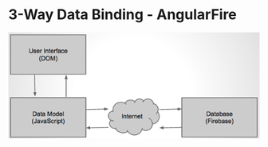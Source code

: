 <h1>3-Way Data Binding - AngularFire</h1>
<img src="resources/ionic/ionic-3way-databinding.png">
<!-- .element: class="medium" -->